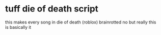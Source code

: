 # tuff die of death script
this makes every song in die of death (roblox) brainrotted
no but really this is basically it
